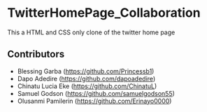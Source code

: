 # TwitterHomePage_Collaboration

This a HTML and CSS only clone of the twitter home page

## Contributors

-   Blessing Garba (https://github.com/Princessb1)
-   Dapo Adedire (https://github.com/dapoadedire)
-   Chinatu Lucia Eke (https://github.com/ChinatuL)
-   Samuel Godson (https://github.com/samuelgodson55)
-   Olusanmi Pamilerin (https://github.com/Erinayo0000)
